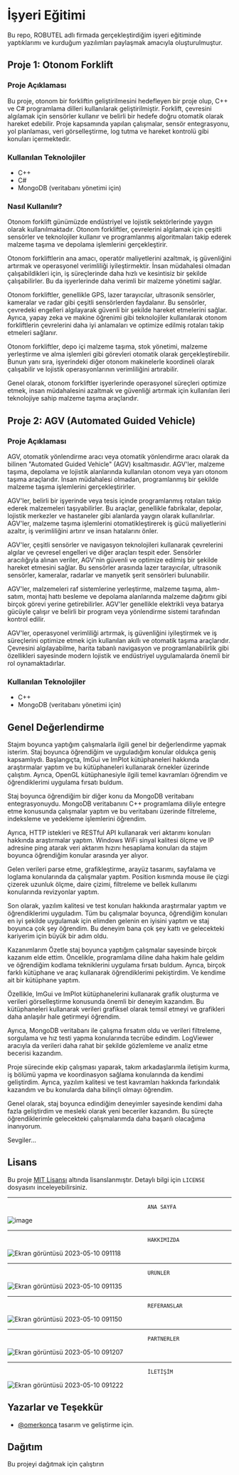 # İşyeri Eğitimi   
   
Bu repo, ROBUTEL adlı firmada gerçekleştirdiğim işyeri eğitiminde yaptıklarımı ve kurduğum yazılımları paylaşmak amacıyla oluşturulmuştur.
 
## Proje 1: Otonom Forklift

### Proje Açıklaması   

Bu proje, otonom bir forkliftin geliştirilmesini hedefleyen bir proje olup, C++ ve C# programlama dilleri kullanılarak geliştirilmiştir. Forklift, çevresini algılamak için sensörler kullanır ve belirli bir hedefe doğru otomatik olarak hareket edebilir. Proje kapsamında yapılan çalışmalar, sensör entegrasyonu, yol planlaması, veri görselleştirme, log tutma ve hareket kontrolü gibi konuları içermektedir.

### Kullanılan Teknolojiler

- C++
- C#
- MongoDB (veritabanı yönetimi için)

### Nasıl Kullanılır?

Otonom forklift günümüzde endüstriyel ve lojistik sektörlerinde yaygın olarak kullanılmaktadır. Otonom forkliftler, çevrelerini algılamak için çeşitli sensörler ve teknolojiler kullanır ve programlanmış algoritmaları takip ederek malzeme taşıma ve depolama işlemlerini gerçekleştirir.

Otonom forkliftlerin ana amacı, operatör maliyetlerini azaltmak, iş güvenliğini artırmak ve operasyonel verimliliği iyileştirmektir. İnsan müdahalesi olmadan çalışabildikleri için, iş süreçlerinde daha hızlı ve kesintisiz bir şekilde çalışabilirler. Bu da işyerlerinde daha verimli bir malzeme yönetimi sağlar.

Otonom forkliftler, genellikle GPS, lazer tarayıcılar, ultrasonik sensörler, kameralar ve radar gibi çeşitli sensörlerden faydalanır. Bu sensörler, çevredeki engelleri algılayarak güvenli bir şekilde hareket etmelerini sağlar. Ayrıca, yapay zeka ve makine öğrenimi gibi teknolojiler kullanılarak otonom forkliftlerin çevrelerini daha iyi anlamaları ve optimize edilmiş rotaları takip etmeleri sağlanır.

Otonom forkliftler, depo içi malzeme taşıma, stok yönetimi, malzeme yerleştirme ve alma işlemleri gibi görevleri otomatik olarak gerçekleştirebilir. Bunun yanı sıra, işyerindeki diğer otonom makinelerle koordineli olarak çalışabilir ve lojistik operasyonlarının verimliliğini artırabilir.

Genel olarak, otonom forkliftler işyerlerinde operasyonel süreçleri optimize etmek, insan müdahalesini azaltmak ve güvenliği artırmak için kullanılan ileri teknolojiye sahip malzeme taşıma araçlarıdır.

## Proje 2: AGV (Automated Guided Vehicle)

### Proje Açıklaması

AGV, otomatik yönlendirme aracı veya otomatik yönlendirme aracı olarak da bilinen "Automated Guided Vehicle" (AGV) kısaltmasıdır. AGV'ler, malzeme taşıma, depolama ve lojistik alanlarında kullanılan otonom veya yarı otonom taşıma araçlarıdır. İnsan müdahalesi olmadan, programlanmış bir şekilde malzeme taşıma işlemlerini gerçekleştirirler.

AGV'ler, belirli bir işyerinde veya tesis içinde programlanmış rotaları takip ederek malzemeleri taşıyabilirler. Bu araçlar, genellikle fabrikalar, depolar, lojistik merkezler ve hastaneler gibi alanlarda yaygın olarak kullanılırlar. AGV'ler, malzeme taşıma işlemlerini otomatikleştirerek iş gücü maliyetlerini azaltır, iş verimliliğini artırır ve insan hatalarını önler.

AGV'ler, çeşitli sensörler ve navigasyon teknolojileri kullanarak çevrelerini algılar ve çevresel engelleri ve diğer araçları tespit eder. Sensörler aracılığıyla alınan veriler, AGV'nin güvenli ve optimize edilmiş bir şekilde hareket etmesini sağlar. Bu sensörler arasında lazer tarayıcılar, ultrasonik sensörler, kameralar, radarlar ve manyetik şerit sensörleri bulunabilir.

AGV'ler, malzemeleri raf sistemlerine yerleştirme, malzeme taşıma, alım-satım, montaj hattı besleme ve depolama alanlarında malzeme dağıtımı gibi birçok görevi yerine getirebilirler. AGV'ler genellikle elektrikli veya batarya gücüyle çalışır ve belirli bir program veya yönlendirme sistemi tarafından kontrol edilir.

AGV'ler, operasyonel verimliliği artırmak, iş güvenliğini iyileştirmek ve iş süreçlerini optimize etmek için kullanılan akıllı ve otomatik taşıma araçlarıdır. Çevresini algılayabilme, harita tabanlı navigasyon ve programlanabilirlik gibi özellikleri sayesinde modern lojistik ve endüstriyel uygulamalarda önemli bir rol oynamaktadırlar.

### Kullanılan Teknolojiler

- C++
- MongoDB (veritabanı yönetimi için)

## Genel Değerlendirme
Stajım boyunca yaptığım çalışmalarla ilgili genel bir değerlendirme yapmak isterim. Staj boyunca öğrendiğim ve uyguladığım konular oldukça geniş kapsamlıydı. Başlangıçta, ImGui ve ImPlot kütüphaneleri hakkında araştırmalar yaptım ve bu kütüphaneleri kullanarak örnekler üzerinde çalıştım. Ayrıca, OpenGL kütüphanesiyle ilgili temel kavramları öğrendim ve öğrendiklerimi uygulama fırsatı buldum.

Staj boyunca öğrendiğim bir diğer konu da MongoDB veritabanı entegrasyonuydu. MongoDB veritabanını C++ programlama diliyle entegre etme konusunda çalışmalar yaptım ve bu veritabanı üzerinde filtreleme, indeksleme ve yedekleme işlemlerini öğrendim.

Ayrıca, HTTP istekleri ve RESTful API kullanarak veri aktarımı konuları hakkında araştırmalar yaptım. Windows WiFi sinyal kalitesi ölçme ve IP adresine ping atarak veri aktarım hızını hesaplama konuları da stajım boyunca öğrendiğim konular arasında yer alıyor.

Gelen verileri parse etme, grafikleştirme, arayüz tasarımı, sayfalama ve loglama konularında da çalışmalar yaptım. Position kısmında mouse ile çizgi çizerek uzunluk ölçme, daire çizimi, filtreleme ve bellek kullanımı konularında revizyonlar yaptım.

Son olarak, yazılım kalitesi ve test konuları hakkında araştırmalar yaptım ve öğrendiklerimi uyguladım. Tüm bu çalışmalar boyunca, öğrendiğim konuları en iyi şekilde uygulamak için elimden gelenin en iyisini yaptım ve staj boyunca çok şey öğrendim. Bu deneyim bana çok şey kattı ve gelecekteki kariyerim için büyük bir adım oldu.

Kazanımlarım
Özetle staj boyunca yaptığım çalışmalar sayesinde birçok kazanım elde ettim. Öncelikle, programlama diline daha hakim hale geldim ve öğrendiğim kodlama tekniklerini uygulama fırsatı buldum. Ayrıca, birçok farklı kütüphane ve araç kullanarak öğrendiklerimi pekiştirdim. Ve kendime ait bir kütüphane yaptım.

Özellikle, ImGui ve ImPlot kütüphanelerini kullanarak grafik oluşturma ve verileri görselleştirme konusunda önemli bir deneyim kazandım. Bu kütüphaneleri kullanarak verileri grafiksel olarak temsil etmeyi ve grafikleri daha anlaşılır hale getirmeyi öğrendim.

Ayrıca, MongoDB veritabanı ile çalışma fırsatım oldu ve verileri filtreleme, sorgulama ve hız testi yapma konularında tecrübe edindim. LogViewer aracıyla da verileri daha rahat bir şekilde gözlemleme ve analiz etme becerisi kazandım.

Proje sürecinde ekip çalışması yaparak, takım arkadaşlarımla iletişim kurma, iş bölümü yapma ve koordinasyon sağlama konularında da kendimi geliştirdim. Ayrıca, yazılım kalitesi ve test kavramları hakkında farkındalık kazandım ve bu konularda daha bilinçli olmayı öğrendim.

Genel olarak, staj boyunca edindiğim deneyimler sayesinde kendimi daha fazla geliştirdim ve mesleki olarak yeni beceriler kazandım. Bu süreçte öğrendiklerimle gelecekteki çalışmalarımda daha başarılı olacağıma inanıyorum.

Sevgiler…

## Lisans

Bu proje [MIT Lisansı](LICENSE.txt) altında lisanslanmıştır. Detaylı bilgi için `LICENSE` dosyasını inceleyebilirsiniz.


-------------------------------------------------------------
                                                ANA SAYFA

![image](https://user-images.githubusercontent.com/65457096/225313555-3801f0de-7fd9-41a5-906d-9d28fcfe7f28.png)

----------------------------------------------
                                                HAKKIMIZDA
![Ekran görüntüsü 2023-05-10 091118](https://github.com/omerkonca/isyeriegitimi/assets/65457096/d93b6e54-6be6-473b-b2f0-f594461732e4)

------------------------------------------------
                                                ÜRÜNLER

![Ekran görüntüsü 2023-05-10 091135](https://github.com/omerkonca/isyeriegitimi/assets/65457096/1b37df33-d6f2-44a9-8fb6-4e55cf92807a)

-----------------------------------------------------
                                                REFERANSLAR                    

![Ekran görüntüsü 2023-05-10 091150](https://github.com/omerkonca/isyeriegitimi/assets/65457096/0742769d-c40e-4b0b-b92d-74ac1f64abcb)

-----------------------------------------------------------
                                                PARTNERLER

![Ekran görüntüsü 2023-05-10 091207](https://github.com/omerkonca/isyeriegitimi/assets/65457096/e04a5c89-cc0a-47bc-b376-509f3cee9171)
  
  ---------------------------------------------------
                                                İLETİŞİM
                                                
![Ekran görüntüsü 2023-05-10 091222](https://github.com/omerkonca/isyeriegitimi/assets/65457096/afafe0ce-95aa-4051-a7cf-7b906616fc6e)
         
 
   
 ## Yazarlar ve Teşekkür

- [@omerkonca](https://www.github.com/omerkonca) tasarım ve geliştirme için.

  
## Dağıtım

Bu projeyi dağıtmak için çalıştırın
   
   
   
    
  
 
 
 
